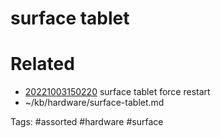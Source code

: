 # surface tablet

# Related
- [20221003150220](/zet/20221003150220/README.md) surface tablet force restart
- ~/kb/hardware/surface-tablet.md

Tags:
    #assorted #hardware #surface
